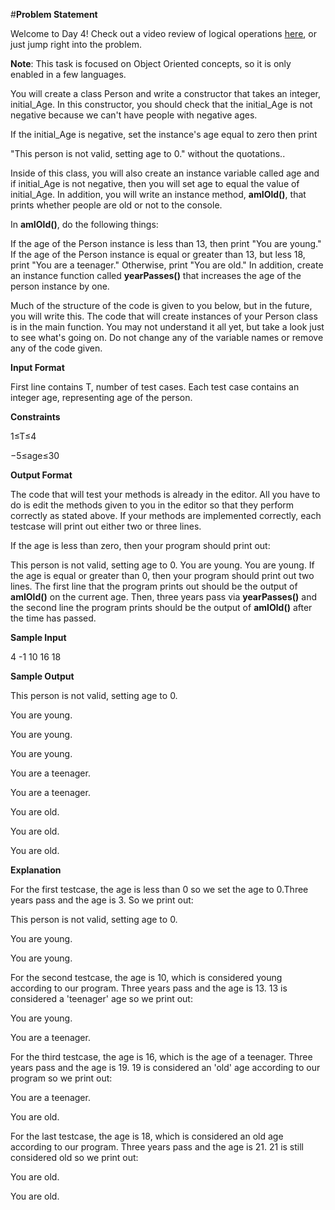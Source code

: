 #**Problem Statement**

Welcome to Day 4! Check out a video review of logical operations [here](https://www.youtube.com/watch?v=Zj5eD0a6sm4&feature=youtu.be), or just jump right into the problem.

**Note**: This task is focused on Object Oriented concepts, so it is only enabled in a few languages.

You will create a class Person and write a constructor that takes an integer, initial_Age. In this constructor, you should check that the initial_Age is not negative because we can't have people with negative ages.

If the initial_Age is negative, set the instance's age equal to zero then print

"This person is not valid, setting age to 0."
without the quotations..

Inside of this class, you will also create an instance variable called age and if initial_Age is not negative, then you will set age to equal the value of initial_Age. In addition, you will write an instance method, **amIOld()**, that prints whether people are old or not to the console.

In **amIOld()**, do the following things:

If the age of the Person instance is less than 13, then print "You are young."
If the age of the Person instance is equal or greater than 13, but less 18, print "You are a teenager."
Otherwise, print "You are old."
In addition, create an instance function called **yearPasses()** that increases the age of the person instance by one.

Much of the structure of the code is given to you below, but in the future, you will write this. The code that will create instances of your Person class is in the main function. You may not understand it all yet, but take a look just to see what's going on. Do not change any of the variable names or remove any of the code given.

**Input Format**

First line contains T, number of test cases. Each test case contains an integer age, representing age of the person.

**Constraints** 

1≤T≤4 

−5≤age≤30

**Output Format**

The code that will test your methods is already in the editor. All you have to do is edit the methods given to you in the editor so that they perform correctly as stated above. If your methods are implemented correctly, each testcase will print out either two or three lines.

If the age is less than zero, then your program should print out:

This person is not valid, setting age to 0.
You are young.
You are young.
If the age is equal or greater than 0, then your program should print out two lines. The first line that the program prints out should be the output of **amIOld()** on the current age. Then, three years pass via **yearPasses()** and the second line the program prints should be the output of **amIOld()** after the time has passed.

**Sample Input**

4
-1
10
16
18

**Sample Output**

This person is not valid, setting age to 0.

You are young.

You are young.


You are young.

You are a teenager.


You are a teenager.

You are old.


You are old.

You are old.


**Explanation**

For the first testcase, the age is less than 0 so we set the age to 0.Three years pass and the age is 3. So we print out:

This person is not valid, setting age to 0.

You are young.

You are young.


For the second testcase, the age is 10, which is considered young according to our program. Three years pass and the age is 13. 13 is considered a 'teenager' age so we print out:

You are young.

You are a teenager.


For the third testcase, the age is 16, which is the age of a teenager. Three years pass and the age is 19. 19 is considered an 'old' age according to our program so we print out:

You are a teenager.

You are old.


For the last testcase, the age is 18, which is considered an old age according to our program. Three years pass and the age is 21. 21 is still considered old so we print out:

You are old.

You are old.
